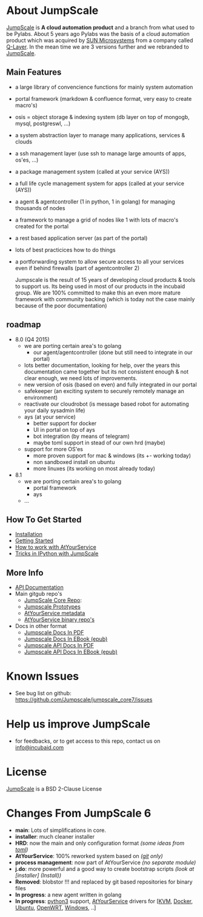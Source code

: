 About JumpScale
===================

[JumpScale](http://www.jumpscale.com/) is **A cloud automation product** and a branch from what used to be Pylabs. About 5 years ago Pylabs was the basis of a cloud automation product which was acquired by
[SUN Microsystems](http://www.oracle.com/us/sun/index.html) from a company called [Q-Layer](http://incubaid.com/successes/Q-Layer/). In the mean time we are 3 versions further and we rebranded to [JumpScale](http://www.jumpscale.com/).

Main Features
-------------
- a large library of convencience functions for mainly system automation
- portal framework (markdown & confluence format, very easy to create macro's)
- osis = object storage & indexing system (db layer on top of mongogb, mysql, postgreswl, ...)
- a system abstraction layer to manage many applications, services & clouds
- a ssh management layer (use ssh to manage large amounts of apps, os'es, ...)
- a package management system (called at your service (AYS))
- a full life cycle management system for apps (called at your service (AYS))
- a agent & agentcontroller (1 in python, 1 in golang) for managing thousands of nodes
- a framework to manage a grid of nodes like 1 with lots of macro's created for the portal
- a rest based application server (as part of the portal)
- lots of best practicices how to do things
- a portforwarding system to allow secure access to all your services even if behind firewalls (part of agentcontroller 2)

    Jumpscale is the result of 15 years of developing cloud products & tools to support us.
    Its being used in most of our products in the incubaid group.
    We are 100% committed to make this an even more mature framework with community backing (which is today not the case mainly because of the poor documentation)

roadmap
--------
- 8.0 (Q4 2015)
    - we are porting certain area's to golang
        - our agent/agentcontroller (done but still need to integrate in our portal)
    - lots better documentation, looking for help, over the years this documentation came together but its not consistent enough & not clear enough, we need lots of improvements. 
    - new version of osis (based on even) and fully integrated in our portal
    - safekeeper (an exciting system to securely remotely manage an environment)
    - reactivate our cloudrobot (is message based robot for automating your daily sysadmin life)
    - ays (at your service)
        - better support for docker
        - UI in portal on top of ays
        - bot integration (by means of telegram)
        - maybe toml support in stead of our own hrd (maybe)
    - support for more OS'es
        - more proven support for mac & windows (its +- working today)
        - non sandboxed install on ubuntu
        - more linuxes (its working on most already today)
- 8.1
    - we are porting certain area's to golang
        - portal framework
        - ays
    - ...

How To Get Started
------------------
-   [Installation](GettingStarted/Install.md)
-   [Getting Started](GettingStarted/Home.md)
-   [How to work with AtYourService](AtYourService/AtYourServiceIntro.md)
-   [Tricks in IPython with JumpScale](GettingStarted/IPythonTricks.md)

More Info
--------

- [API Documentation](http://gig.gitbooks.io/jumpscaleapi/content/)
- Main gitgub repo's
    - [JumpScale Core Repo](https://github.com/Jumpscale/jumpscale_core7):
    - [Jumpscale Prototypes](https://github.com/jumpscale/jumpscale_prototypes)
    - [AtYourService metadata](https://github.com/Jumpscale/ays_jumpscale7) 
    - [AtYourService binary repo's](http://git.aydo.com/binary)
- Docs in other format
    - [Jumpscale Docs In PDF](https://www.gitbook.com/download/pdf/book/gig/jumpscale)
    - [Jumpscale Docs In EBook (epub)](https://www.gitbook.com/download/epub/book/gig/jumpscale)
    - [Jumpscale API Docs In PDF](https://www.gitbook.com/download/pdf/book/gig/jumpscaleapi)
    - [Jumpscale API Docs In EBook (epub)](https://www.gitbook.com/download/epub/book/gig/jumpscaleapi)

Known Issues
=============
* See bug list on github: https://github.com/Jumpscale/jumpscale_core7/issues

Help us improve JumpScale
=============================
* for feedbacks, or to get access to this repo, contact us on info@incubaid.com

License
========

[JumpScale](http://www.jumpscale.com/) is a BSD 2-Clause License

Changes From JumpScale 6
========================

* **main**: Lots of simplifications in core.
* **installer**: much cleaner installer 
* **HRD**: now the main and only configuration format *(some ideas from [toml](https://github.com/toml-lang/toml))*
* **AtYourService**: 100% reworked  system based on *([git](http://git-scm.com/) only)*
* **process management**: now part of AtYourService *(no separate module)*
* **j.do**: more powerful and a good way to create bootstrap scripts *(look at [installer] (Install))*
* **Removed**: blobstor !!! and replaced by git based repositories for binary files
* **In progress**: a new agent written in golang
* **In progress**: [python3](https://www.python.org/download/releases/3.0/) support, [AtYourService](/AtYourService/AtYourServiceIntro.md) drivers for [[KVM](http://www.linux-kvm.org/page/Main_Page), [Docker](https://www.docker.com/), [Ubuntu](http://www.ubuntu.com), [OpenWRT](https://openwrt.org/), [Windows](http://windows.microsoft.com/en-us/windows/home), ..]

